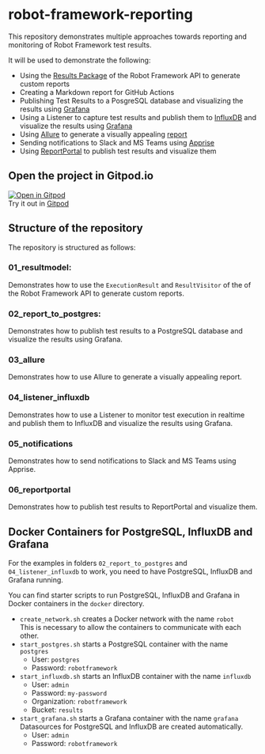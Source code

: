 # robot-framework-reporting

This repository demonstrates multiple approaches towards reporting and monitoring of Robot Framework test results.

It will be used to demonstrate the following:
- Using the [Results Package](https://robot-framework.readthedocs.io/en/master/autodoc/robot.result.html) of the Robot Framework API to generate custom reports
- Creating a Markdown report for GitHub Actions
- Publishing Test Results to a PosgreSQL database and visualizing the results using [Grafana](https://grafana.com/)
- Using a Listener to capture test results and publish them to [InfluxDB](https://www.influxdata.com/) and visualize the results using [Grafana](https://grafana.com/)
- Using [Allure](https://allurereport.org/) to generate a visually appealing [report](https://manykarim.github.io/robot-framework-reporting/9/allure-report/index.html)
- Sending notifications to Slack and MS Teams using [Apprise](https://github.com/caronc/apprise)
- Using [ReportPortal](https://reportportal.io/) to publish test results and visualize them

## Open the project in Gitpod.io
[![Open in Gitpod](https://gitpod.io/button/open-in-gitpod.svg)](https://gitpod.io/#https://github.com/manykarim/robotframework-reporting)  
Try it out in  [Gitpod](https://gitpod.io/#https://github.com/manykarim/robotframework-reporting)


## Structure of the repository

The repository is structured as follows:

### 01_resultmodel:   
Demonstrates how to use the `ExecutionResult` and `ResultVisitor` of the  of the Robot Framework API to generate custom reports.

### 02_report_to_postgres:
Demonstrates how to publish test results to a PostgreSQL database and visualize the results using Grafana.

### 03_allure
Demonstrates how to use Allure to generate a visually appealing report.

### 04_listener_influxdb
Demonstrates how to use a Listener to monitor test execution in realtime and publish them to InfluxDB and visualize the results using Grafana.

### 05_notifications
Demonstrates how to send notifications to Slack and MS Teams using Apprise.

### 06_reportportal
Demonstrates how to publish test results to ReportPortal and visualize them.

## Docker Containers for PostgreSQL, InfluxDB and Grafana

For the examples in folders `02_report_to_postgres` and `04_listener_influxdb` to work, you need to have PostgreSQL, InfluxDB and Grafana running.

You can find starter scripts to run PostgreSQL, InfluxDB and Grafana in Docker containers in the `docker` directory.

- `create_network.sh` creates a Docker network with the name `robot`  
This is necessary to allow the containers to communicate with each other.
- `start_postgres.sh` starts a PostgreSQL container with the name `postgres`
    - User: `postgres`
    - Password: `robotframework`
- `start_influxdb.sh` starts an InfluxDB container with the name `influxdb`
    - User: `admin`
    - Password: `my-password`
    - Organization: `robotframework`
    - Bucket: `results`
- `start_grafana.sh` starts a Grafana container with the name `grafana`  
Datasources for PostgreSQL and InfluxDB are created automatically.
    - User: `admin`
    - Password: `robotframework`  
